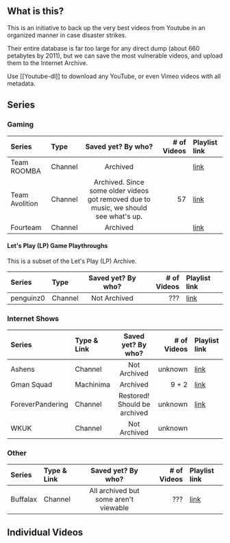 ## What is this?

This is an initiative to back up the very best videos from Youtube in an organized manner in case disaster strikes. 

Their entire database is far too large for any direct dump (about 660 petabytes by 2011), but we can save the most vulnerable videos, and upload them to the Internet Archive.

Use [[Youtube-dl]] to download any YouTube, or even Vimeo videos with all metadata.

## Series

### Gaming

| Series		| Type	  | Saved yet? By who?	| # of Videos 	| Playlist link	|
|:---------------------|:--------|:------------------:|--------------:|:-------------|
| Team ROOMBA		| Channel | Archived	| 		| [link](https://www.youtube.com/user/TEAMROOMBA/videos) |
| Team Avolition	| Channel | Archived. Since some older videos got removed due to music, we should see what's up.	| 57		| [link](https://www.youtube.com/user/TeamAvolition/videos) |
| Fourteam		| Channel | Archived	|		| [link](https://www.youtube.com/user/Fourteam14/videos) |

#### Let's Play (LP) Game Playthroughs

This is a subset of the Let's Play (LP) Archive.

| Series		| Type	  | Saved yet? By who?	| # of Videos 	| Playlist link	|
|:---------------------|:--------|:------------------:|--------------:|:-------------|
| penguinz0		| Channel | Not Archived	| ???		| [link](http://www.youtube.com/user/penguinz0) |

### Internet Shows

| Series	| Type & Link	| Saved yet? By who?	| # of Videos	| Playlist link	|
|:-------------|:--------------|:--------------------:|--------------:|:-----------|
| Ashens	| Channel	| Not Archived 		| unknown	| [link](http://www.youtube.com/user/ashens/videos) |
| Gman Squad 	| Machinima	| Archived	| 9 + 2		| [link](https://www.youtube.com/playlist?list=PL15095545B65CDF68) |
| ForeverPandering | Channel   | Restored! Should be archived | unknown | [link](https://www.youtube.com/user/ForeverPandering2/videos)
| WKUK		| Channel	| Not Archived		| unknown	| |

### Other

| Series	| Type & Link	| Saved yet? By who?	| # of Videos	| Playlist link	|
|:-------------|:--------------|:--------------------:|--------------:|:------------|
| Buffalax     | Channel       | All archived but some aren't viewable | ??? | [link](https://www.youtube.com/user/BuffalaxFanboy/videos) |

## Individual Videos